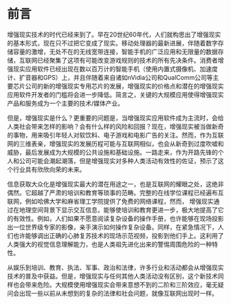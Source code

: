 # 前言

增强现实技术的时代已经来到了。早在20世纪60年代，人们就构思出了增强现实的基本形式，现在只不过把它变成了现实。移动处理器的最新进展，伴随着数字存储容量的激增，无处不在的无线宽带连接，智能手机的广泛应用和无限量的数据存储，互联网已经聚集了这项有可能改变游戏规则的技术的所有先决条件。消费者增强现实应用软件已经出现在数以百万计的智能手机（使用内置式摄像机、加速度计、扩音器和GPS）上，并且伴随着来自诸如nVidia公司和QualComm公司等主要芯片公司的新的增强现实专用芯片的发展，增强现实的价格点和潜在的增强现实应用软件开发者的门槛将会进一步降低。简言之，关键的大规模应用使得增强现实产品和服务成为一个主要的技术/媒体产业。

但是，增强现实是什么？更重要的问题是，当增强现实应用软件成为主流时，会给人类社会带来怎样的影响？会有什么样的风险和回报？现在，增强现实被当做新奇的事物，用来吸引年轻人对软饮料、电子游戏和电影广告的关注。然而，作为互联网的三维表亲，增强现实的发展历程可能与互联网相似，也会从新奇到过度吹嘘和威胁，最后发展成为大规模的公共设施和基础设施。一路走来，作为开路先锋的个人和公司可能会潮起潮落，但是增强现实对多种人类活动有效性的佐证，预示了这个行业具有欣欣向荣的未来。

信息获取大众化是增强现实最大的潜在用途之一，也是互联网的耀眼之处，这绝非偶然。它超越了严肃的培训和教育等琐事的范畴。完整的在线学位课程已经遍布互联网，例如哈佛大学和麻省理工学院提供了免费的网络课程，然而， 增强现实通过在地理空间背景下显示交互信息，能够使培训和教育更进一步，极大地提高了它的有效性。例如，人们如果不愿意阅读复杂设备的操作手册，也许能够在现场投影出一位世界级专家的影像，亲手演示如何操作复杂设备。同样，在紧急情况下，人们也许能够调出正确的心肺复苏技术的现场示范视频，投影到他们手上。这利用了人类强大的视觉信息理解能力，也是人类祖先进化出来的警惕周围危险的一种特性。

从娱乐到培训、教育、执法、军事、政治和法律，许多行业和活动都会从增强现实技术的普及中获益。但是，增强现实与任何其他人类活动没有区别，这个新技术同样也会带来危险。大规模使用增强现实会带来意想不到的二阶和三阶效应，毫无疑问会出现一些以前从未想到的复杂的法律和社会问题，就像互联网出现时一样。



## 



